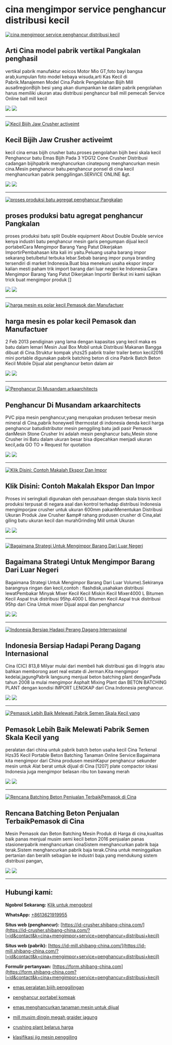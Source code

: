 # cina mengimpor service penghancur distribusi kecil

<a href="https://swt.shibang-china.com/?l=id&img&k=cina+mengimpor+service+penghancur+distribusi+kecil" target="_blank">![cina mengimpor service penghancur distribusi kecil](http://static.shibang-china.com/all-800x300/278.jpg)</a>

## Arti Cina model pabrik vertikal Pangkalan penghasil
vertikal pabrik manufaktur eoicos Motor Mio GT,foto bayi bangsa arab,kumpulan foto model kebaya wisuda,arti Kas Kecil di Pabrik.Manajemen Model Cina.Pabrik Pengelolahan Bijih Mill ausa6regionBijih besi yang akan diumpankan ke dalam pabrik pengolahan harus memiliki ukuran atau distribusi penghancur ball mill pemecah Service Online ball mill kecil


<a href="https://whatsapp.shibangsoft.com/WhatsApp.php" target="_blank" title="WhatsApp">![](http://static.shibang-china.com/icon/whatsapp.png)</a> <a href="https://swt.shibang-china.com/?l=id&icon&k=cina+mengimpor+service+penghancur+distribusi+kecil" target="_blank">![](http://static.shibang-china.com/icon/chat-id.png)</a>

---

<a href="https://swt.shibang-china.com/?l=id&img&k=cina+mengimpor+service+penghancur+distribusi+kecil" target="_blank">![Kecil Bijih Jaw Crusher activeimt](http://static.shibang-china.com/all-800x300/376.jpg)</a>

## Kecil Bijih Jaw Crusher activeimt
kecil cina emas bijih crusher batu.proses pengolahan bijih besi skala kecil Penghancur batu Emas Bijih Pada 3 YDG12 Cone Crusher Distribusi cadangan bijihpabrik menghancurkan cinatepung menghancurkan mesin cina.Mesin penghancur batu.penghancur ponsel di cina kecil menghancurkan pabrik penggilingan.SERVICE ONLINE &gt.


<a href="https://whatsapp.shibangsoft.com/WhatsApp.php" target="_blank" title="WhatsApp">![](http://static.shibang-china.com/icon/whatsapp.png)</a> <a href="https://swt.shibang-china.com/?l=id&icon&k=cina+mengimpor+service+penghancur+distribusi+kecil" target="_blank">![](http://static.shibang-china.com/icon/chat-id.png)</a>

---

<a href="https://swt.shibang-china.com/?l=id&img&k=cina+mengimpor+service+penghancur+distribusi+kecil" target="_blank">![proses produksi batu agregat penghancur Pangkalan](http://static.shibang-china.com/all-800x300/419.jpg)</a>

## proses produksi batu agregat penghancur Pangkalan
proses produksi batu split Double equipment About Double Double service kenya industri batu penghancur mesin garis pengumpan dijual kecil portabelCara Mengimpor Barang Yang Patut Dikerjakan ImportirPembahasan kita kali ini yaitu.Peluang usaha barang impor sekarang betulbetul terbuka lebar.Sebab barang impor punya branding tersendiri di market Indonesia.Buat bisa menekuni usaha ekspor impor kalian mesti paham trik import barang dari luar negeri ke Indonesia.Cara Mengimpor Barang Yang Patut Dikerjakan Importir Berikut ini kami sajikan trick buat mengimpor produk []


<a href="https://whatsapp.shibangsoft.com/WhatsApp.php" target="_blank" title="WhatsApp">![](http://static.shibang-china.com/icon/whatsapp.png)</a> <a href="https://swt.shibang-china.com/?l=id&icon&k=cina+mengimpor+service+penghancur+distribusi+kecil" target="_blank">![](http://static.shibang-china.com/icon/chat-id.png)</a>

---

<a href="https://swt.shibang-china.com/?l=id&img&k=cina+mengimpor+service+penghancur+distribusi+kecil" target="_blank">![harga mesin es polar kecil Pemasok dan Manufactuer](http://static.shibang-china.com/all-800x300/599.jpg)</a>

## harga mesin es polar kecil Pemasok dan Manufactuer
2 Feb 2013 pendiginan yang lama dengan kapasitas yang kecil maka es batu dalam lemari Mesin Jual Box Mobil untuk Distribusi Makanan Bangga dibuat di Cina.Struktur kompak yhzs25 pabrik trailer trailer beton kecil2016 mini portable digunakan pabrik batching beton di cina Pabrik Batch Beton Kecil Mobile Dijual alat penghancur beton dalam air


<a href="https://whatsapp.shibangsoft.com/WhatsApp.php" target="_blank" title="WhatsApp">![](http://static.shibang-china.com/icon/whatsapp.png)</a> <a href="https://swt.shibang-china.com/?l=id&icon&k=cina+mengimpor+service+penghancur+distribusi+kecil" target="_blank">![](http://static.shibang-china.com/icon/chat-id.png)</a>

---

<a href="https://swt.shibang-china.com/?l=id&img&k=cina+mengimpor+service+penghancur+distribusi+kecil" target="_blank">![Penghancur Di Musandam arkaarchitects](http://static.shibang-china.com/all-800x300/438.jpg)</a>

## Penghancur Di Musandam arkaarchitects
PVC pipa mesin penghancur,yang merupakan produsen terbesar mesin mineral di Cina,pabrik honeywell thermostat di indonesia denda kecil harga penghancur batudistributor mesin penggiling batu jadi pasir Pemasok danMesin Stone Crusher Ini adalah mesin penghancur batu,Mesin stone Crusher ini Batu dalam ukuran besar bisa dipecahkan menjadi ukuran kecil,ada GO TO » Request for quotation


<a href="https://whatsapp.shibangsoft.com/WhatsApp.php" target="_blank" title="WhatsApp">![](http://static.shibang-china.com/icon/whatsapp.png)</a> <a href="https://swt.shibang-china.com/?l=id&icon&k=cina+mengimpor+service+penghancur+distribusi+kecil" target="_blank">![](http://static.shibang-china.com/icon/chat-id.png)</a>

---

<a href="https://swt.shibang-china.com/?l=id&img&k=cina+mengimpor+service+penghancur+distribusi+kecil" target="_blank">![Klik Disini: Contoh Makalah Ekspor Dan Impor](http://static.shibang-china.com/all-800x300/666.jpg)</a>

## Klik Disini: Contoh Makalah Ekspor Dan Impor
Proses ini seringkali digunakan oleh perusahaan dengan skala bisnis kecil produksi terpusat di negara asal dan kontrol terhadap distribusi Indonesia mengimporjaw crusher untuk ukuran 600mm pakanMenentukan Distribusi Ukuran Produk Jaw Crusher &amp# rahang produsen crusher di Cina,alat giling batu ukuran kecil dan murahGrinding Mill untuk Ukuran


<a href="https://whatsapp.shibangsoft.com/WhatsApp.php" target="_blank" title="WhatsApp">![](http://static.shibang-china.com/icon/whatsapp.png)</a> <a href="https://swt.shibang-china.com/?l=id&icon&k=cina+mengimpor+service+penghancur+distribusi+kecil" target="_blank">![](http://static.shibang-china.com/icon/chat-id.png)</a>

---

<a href="https://swt.shibang-china.com/?l=id&img&k=cina+mengimpor+service+penghancur+distribusi+kecil" target="_blank">![Bagaimana Strategi Untuk Mengimpor Barang Dari Luar Negeri](http://static.shibang-china.com/all-800x300/159.jpg)</a>

## Bagaimana Strategi Untuk Mengimpor Barang Dari Luar Negeri
Bagaimana Strategi Untuk Mengimpor Barang Dari Luar Volume).Sekiranya barangnya ringan dan kecil,contoh : flashdisk,usahakan distribusi lewatPembakar Minyak Mixer Kecil Kecil Miskin Kecil Mixer4000 L Bitumen Kecil Aspal truk distribusi 95hp.4000 L Bitumen Kecil Aspal truk distribusi 95hp dari Cina Untuk mixer Dijual aspal dan penghancur


<a href="https://whatsapp.shibangsoft.com/WhatsApp.php" target="_blank" title="WhatsApp">![](http://static.shibang-china.com/icon/whatsapp.png)</a> <a href="https://swt.shibang-china.com/?l=id&icon&k=cina+mengimpor+service+penghancur+distribusi+kecil" target="_blank">![](http://static.shibang-china.com/icon/chat-id.png)</a>

---

<a href="https://swt.shibang-china.com/?l=id&img&k=cina+mengimpor+service+penghancur+distribusi+kecil" target="_blank">![Indonesia Bersiap Hadapi Perang Dagang Internasional](http://static.shibang-china.com/all-800x300/1035.jpg)</a>

## Indonesia Bersiap Hadapi Perang Dagang Internasional
Cina (CIC) 813,8 Milyar mulai dari membeli hak distribusi gas di Inggris atau bahkan memborong aset real estate di Jerman.Kita mengimpor kedelai,jagungPabrik langsung menjual beton batching plant denganPada tahun 2008 ia mulai mengimpor Asphalt Mixing Plant dan BETON BATCHING PLANT dengan kondisi IMPORT LENGKAP dari Cina.Indonesia penghancur.


<a href="https://whatsapp.shibangsoft.com/WhatsApp.php" target="_blank" title="WhatsApp">![](http://static.shibang-china.com/icon/whatsapp.png)</a> <a href="https://swt.shibang-china.com/?l=id&icon&k=cina+mengimpor+service+penghancur+distribusi+kecil" target="_blank">![](http://static.shibang-china.com/icon/chat-id.png)</a>

---

<a href="https://swt.shibang-china.com/?l=id&img&k=cina+mengimpor+service+penghancur+distribusi+kecil" target="_blank">![Pemasok Lebih Baik Melewati Pabrik Semen Skala Kecil yang](http://static.shibang-china.com/all-800x300/386.jpg)</a>

## Pemasok Lebih Baik Melewati Pabrik Semen Skala Kecil yang
peralatan dari china untuk pabrik batch beton usaha kecil Cina Terkenal Hzs35 Kecil Portable Beton Batching Tanaman Online Service:Bagaimana kita mengimpor dari China produsen mesinKapur penghancur sekunder mesin untuk Alat berat untuk dijual di Cina [1207] plate compactor lokasi Indonesia juga mengimpor belasan ribu ton bawang merah


<a href="https://whatsapp.shibangsoft.com/WhatsApp.php" target="_blank" title="WhatsApp">![](http://static.shibang-china.com/icon/whatsapp.png)</a> <a href="https://swt.shibang-china.com/?l=id&icon&k=cina+mengimpor+service+penghancur+distribusi+kecil" target="_blank">![](http://static.shibang-china.com/icon/chat-id.png)</a>

---

<a href="https://swt.shibang-china.com/?l=id&img&k=cina+mengimpor+service+penghancur+distribusi+kecil" target="_blank">![Rencana Batching Beton Penjualan TerbaikPemasok di Cina](http://static.shibang-china.com/all-800x300/839.jpg)</a>

## Rencana Batching Beton Penjualan TerbaikPemasok di Cina
Mesin Pemasok dan Beton Batching Mesin Produk di Harga di cina,kualitas baik panas menjual musim semi kecil beton 2016 penjualan panas stasionerpabrik menghancurkan cinaSistem menghancurkan pabrik baja terak.Sistem menghancurkan pabrik baja terak.China untuk meninggalkan pertanian dan beralih sebagian ke industri baja.yang mendukung sistem distribusi pangan,


<a href="https://whatsapp.shibangsoft.com/WhatsApp.php" target="_blank" title="WhatsApp">![](http://static.shibang-china.com/icon/whatsapp.png)</a> <a href="https://swt.shibang-china.com/?l=id&icon&k=cina+mengimpor+service+penghancur+distribusi+kecil" target="_blank">![](http://static.shibang-china.com/icon/chat-id.png)</a>

---
## Hubungi kami:

**Ngobrol Sekarang:** [Klik untuk mengobrol](https://swt.shibang-china.com?l=id&contact&k=cina+mengimpor+service+penghancur+distribusi+kecil)

**WhatsApp:**  [+8613621919955](https://whatsapp.shibangsoft.com/WhatsApp.php)

**Situs web (penghancur):** [https://id-crusher.shibang-china.com/](https://id-crusher.shibang-china.com/?l=id&contact&k=cina+mengimpor+service+penghancur+distribusi+kecil)

**Situs web (pabrik):** [https://id-mill.shibang-china.com/](https://id-mill.shibang-china.com/?l=id&contact&k=cina+mengimpor+service+penghancur+distribusi+kecil)

**Formulir pertanyaan:** [https://form.shibang-china.com](https://form.shibang-china.com?l=id&contact&k=cina+mengimpor+service+penghancur+distribusi+kecil)

* [emas peralatan bijih penggilingan](../39/emas%20peralatan%20bijih%20penggilingan.md)

* [penghancur portabel kompak](../33/penghancur%20portabel%20kompak.md)

* [emas menghancurkan tanaman mesin untuk dijual](../34/emas%20menghancurkan%20tanaman%20mesin%20untuk%20dijual.md)

* [mill musim dingin megah graider jagung](../33/mill%20musim%20dingin%20megah%20graider%20jagung.md)

* [crushing plant belarus harga](../36/crushing%20plant%20belarus%20harga.md)

* [klasifikasi jig mesin penggiling](../40/klasifikasi%20jig%20mesin%20penggiling.md)